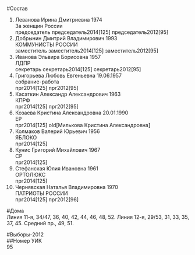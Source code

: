 #Состав  
1. Леванова Ирина Дмитриевна 1974  
    За женщин России  
    председатель председатель2014[125] председатель2012[95]  
2. Добрынин Дмитрий Владимирович 1993  
    КОММУНИСТЫ РОССИИ  
    заместитель заместитель2014[125] заместитель2012[95]  
3. Иванова Эльвира Борисовна 1957  
    ЛДПР  
    секретарь секретарь2014[125] секретарь2012[95]  
4. Григорьева Любовь Евгеньевна 19.06.1957  
    собрание-работа  
    прг2014[125] прг2012[95]  
5. Касаткин Александр Александрович 1963  
    КПРФ  
    прг2014[125] прг2012[95]  
6. Козаева Кристина Александровна 20.01.1990  
    ЕР  
    прг2014[125] old[Милькова Кристина Александровна]  
7. Колмаков Валерий Юрьевич 1956  
    ЯБЛОКО  
    прг2014[125]  
8. Кунис Григорий Михайлович 1967  
    СР  
    прг2014[125]  
9. Стефанская Юлия Ивановна 1961  
    ОРТОЛЮКС  
    прг2014[125]  
10. Чернявская Наталья Владимировна 1970  
    ПАТРИОТЫ РОССИИ  
    прг2014[125] прг2012[96]  
  
#Дома  
Линия 11-я,     34/47, 36, 40, 42, 44, 46, 48, 52. Линия 12-я,     29/53, 31, 33, 35, 37, 45. Средний пр.,     49, 51.  
  
#Выборы-2012  
##Номер УИК  
95  
